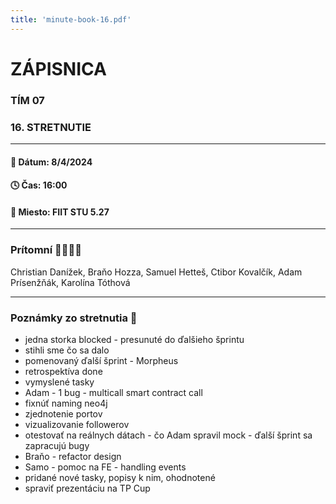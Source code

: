```yaml
---
title: 'minute-book-16.pdf'
---
```

# ZÁPISNICA

### TÍM 07

### 16. STRETNUTIE

--- 

#### 📆 Dátum: 8/4/2024

#### 🕓 Čas: 16:00

#### 📍 Miesto: FIIT STU 5.27

---

### Prítomní 👩‍👨‍👧‍👦

Christian Danížek, Braňo Hozza, Samuel Hetteš, Ctibor Kovalčík, Adam Prísenžňák, Karolína Tóthová

 ---

### Poznámky zo stretnutia 📝
- jedna storka blocked - presunuté do ďalšieho šprintu
- stihli sme čo sa dalo
- pomenovaný ďalší šprint - Morpheus
- retrospektíva done
- vymyslené tasky
- Adam - 1 bug - multicall smart contract call
- fixnúť naming neo4j
- zjednotenie portov
- vizualizovanie followerov
- otestovať na reálnych dátach - čo Adam spravil mock - ďalší šprint sa zapracujú bugy
- Braňo - refactor design
- Samo - pomoc na FE - handling events
- pridané nové tasky, popisy k nim, ohodnotené
- spraviť prezentáciu na TP Cup
